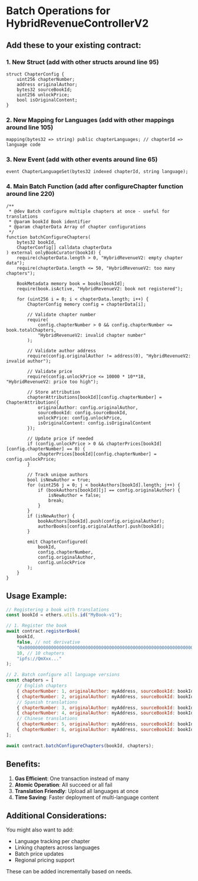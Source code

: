# Batch Operations for HybridRevenueControllerV2

## Add these to your existing contract:

### 1. New Struct (add with other structs around line 95)
```solidity
struct ChapterConfig {
    uint256 chapterNumber;
    address originalAuthor;
    bytes32 sourceBookId;
    uint256 unlockPrice;
    bool isOriginalContent;
}
```

### 2. New Mapping for Languages (add with other mappings around line 105)
```solidity
mapping(bytes32 => string) public chapterLanguages; // chapterId => language code
```

### 3. New Event (add with other events around line 65)
```solidity
event ChapterLanguageSet(bytes32 indexed chapterId, string language);
```

### 4. Main Batch Function (add after configureChapter function around line 220)
```solidity
/**
 * @dev Batch configure multiple chapters at once - useful for translations
 * @param bookId Book identifier
 * @param chapterData Array of chapter configurations
 */
function batchConfigureChapters(
    bytes32 bookId,
    ChapterConfig[] calldata chapterData
) external onlyBookCurator(bookId) {
    require(chapterData.length > 0, "HybridRevenueV2: empty chapter data");
    require(chapterData.length <= 50, "HybridRevenueV2: too many chapters");
    
    BookMetadata memory book = books[bookId];
    require(book.isActive, "HybridRevenueV2: book not registered");
    
    for (uint256 i = 0; i < chapterData.length; i++) {
        ChapterConfig memory config = chapterData[i];
        
        // Validate chapter number
        require(
            config.chapterNumber > 0 && config.chapterNumber <= book.totalChapters,
            "HybridRevenueV2: invalid chapter number"
        );
        
        // Validate author address
        require(config.originalAuthor != address(0), "HybridRevenueV2: invalid author");
        
        // Validate price
        require(config.unlockPrice <= 10000 * 10**18, "HybridRevenueV2: price too high");
        
        // Store attribution
        chapterAttributions[bookId][config.chapterNumber] = ChapterAttribution({
            originalAuthor: config.originalAuthor,
            sourceBookId: config.sourceBookId,
            unlockPrice: config.unlockPrice,
            isOriginalContent: config.isOriginalContent
        });
        
        // Update price if needed
        if (config.unlockPrice > 0 && chapterPrices[bookId][config.chapterNumber] == 0) {
            chapterPrices[bookId][config.chapterNumber] = config.unlockPrice;
        }
        
        // Track unique authors
        bool isNewAuthor = true;
        for (uint256 j = 0; j < bookAuthors[bookId].length; j++) {
            if (bookAuthors[bookId][j] == config.originalAuthor) {
                isNewAuthor = false;
                break;
            }
        }
        if (isNewAuthor) {
            bookAuthors[bookId].push(config.originalAuthor);
            authorBooks[config.originalAuthor].push(bookId);
        }
        
        emit ChapterConfigured(
            bookId,
            config.chapterNumber,
            config.originalAuthor,
            config.unlockPrice
        );
    }
}
```

## Usage Example:

```javascript
// Registering a book with translations
const bookId = ethers.utils.id("MyBook-v1");

// 1. Register the book
await contract.registerBook(
    bookId,
    false, // not derivative
    "0x0000000000000000000000000000000000000000000000000000000000000000",
    10, // 10 chapters
    "ipfs://QmXxx..."
);

// 2. Batch configure all language versions
const chapters = [
    // English chapters
    { chapterNumber: 1, originalAuthor: myAddress, sourceBookId: bookId, unlockPrice: parseEther("1"), isOriginalContent: true },
    { chapterNumber: 2, originalAuthor: myAddress, sourceBookId: bookId, unlockPrice: parseEther("1"), isOriginalContent: true },
    // Spanish translations
    { chapterNumber: 3, originalAuthor: myAddress, sourceBookId: bookId, unlockPrice: parseEther("1"), isOriginalContent: true },
    { chapterNumber: 4, originalAuthor: myAddress, sourceBookId: bookId, unlockPrice: parseEther("1"), isOriginalContent: true },
    // Chinese translations
    { chapterNumber: 5, originalAuthor: myAddress, sourceBookId: bookId, unlockPrice: parseEther("1"), isOriginalContent: true },
    { chapterNumber: 6, originalAuthor: myAddress, sourceBookId: bookId, unlockPrice: parseEther("1"), isOriginalContent: true },
];

await contract.batchConfigureChapters(bookId, chapters);
```

## Benefits:

1. **Gas Efficient**: One transaction instead of many
2. **Atomic Operation**: All succeed or all fail
3. **Translation Friendly**: Upload all languages at once
4. **Time Saving**: Faster deployment of multi-language content

## Additional Considerations:

You might also want to add:
- Language tracking per chapter
- Linking chapters across languages
- Batch price updates
- Regional pricing support

These can be added incrementally based on needs.